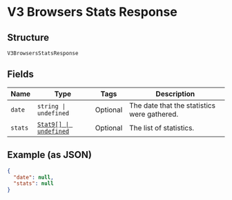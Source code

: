 
# V3 Browsers Stats Response

## Structure

`V3BrowsersStatsResponse`

## Fields

| Name | Type | Tags | Description |
|  --- | --- | --- | --- |
| `date` | `string \| undefined` | Optional | The date that the statistics were gathered. |
| `stats` | [`Stat9[] \| undefined`](../../doc/models/stat-9.md) | Optional | The list of statistics. |

## Example (as JSON)

```json
{
  "date": null,
  "stats": null
}
```

